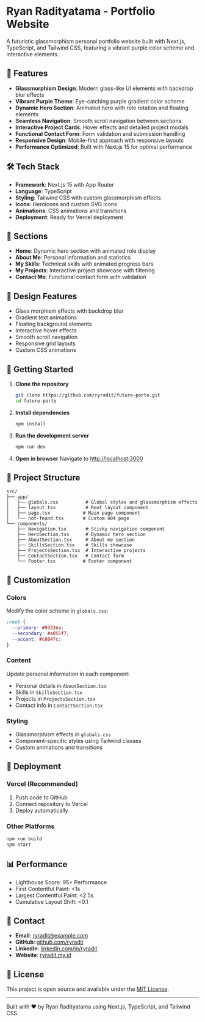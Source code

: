 # Ryan Radityatama - Portfolio Website

A futuristic glassmorphism personal portfolio website built with Next.js, TypeScript, and Tailwind CSS, featuring a vibrant purple color scheme and interactive elements.

## 🚀 Features

- **Glassmorphism Design**: Modern glass-like UI elements with backdrop blur effects
- **Vibrant Purple Theme**: Eye-catching purple gradient color scheme
- **Dynamic Hero Section**: Animated hero with role rotation and floating elements
- **Seamless Navigation**: Smooth scroll navigation between sections
- **Interactive Project Cards**: Hover effects and detailed project modals
- **Functional Contact Form**: Form validation and submission handling
- **Responsive Design**: Mobile-first approach with responsive layouts
- **Performance Optimized**: Built with Next.js 15 for optimal performance

## 🛠️ Tech Stack

- **Framework**: Next.js 15 with App Router
- **Language**: TypeScript
- **Styling**: Tailwind CSS with custom glassmorphism effects
- **Icons**: Heroicons and custom SVG icons
- **Animations**: CSS animations and transitions
- **Deployment**: Ready for Vercel deployment

## 📱 Sections

- **Home**: Dynamic hero section with animated role display
- **About Me**: Personal information and statistics
- **My Skills**: Technical skills with animated progress bars
- **My Projects**: Interactive project showcase with filtering
- **Contact Me**: Functional contact form with validation

## 🎨 Design Features

- Glass morphism effects with backdrop blur
- Gradient text animations
- Floating background elements
- Interactive hover effects
- Smooth scroll navigation
- Responsive grid layouts
- Custom CSS animations

## 🚀 Getting Started

1. **Clone the repository**
   ```bash
   git clone https://github.com/ryradit/future-porto.git
   cd future-porto
   ```

2. **Install dependencies**
   ```bash
   npm install
   ```

3. **Run the development server**
   ```bash
   npm run dev
   ```

4. **Open in browser**
   Navigate to [http://localhost:3000](http://localhost:3000)

## 📁 Project Structure

```
src/
├── app/
│   ├── globals.css          # Global styles and glassmorphism effects
│   ├── layout.tsx           # Root layout component
│   ├── page.tsx            # Main page component
│   └── not-found.tsx       # Custom 404 page
└── components/
    ├── Navigation.tsx       # Sticky navigation component
    ├── HeroSection.tsx      # Dynamic hero section
    ├── AboutSection.tsx     # About me section
    ├── SkillsSection.tsx    # Skills showcase
    ├── ProjectsSection.tsx  # Interactive projects
    ├── ContactSection.tsx   # Contact form
    └── Footer.tsx          # Footer component
```

## 🔧 Customization

### Colors
Modify the color scheme in `globals.css`:
```css
:root {
  --primary: #9333ea;
  --secondary: #a855f7;
  --accent: #c084fc;
}
```

### Content
Update personal information in each component:
- Personal details in `AboutSection.tsx`
- Skills in `SkillsSection.tsx`
- Projects in `ProjectsSection.tsx`
- Contact info in `ContactSection.tsx`

### Styling
- Glassmorphism effects in `globals.css`
- Component-specific styles using Tailwind classes
- Custom animations and transitions

## 🚀 Deployment

### Vercel (Recommended)
1. Push code to GitHub
2. Connect repository to Vercel
3. Deploy automatically

### Other Platforms
```bash
npm run build
npm start
```

## 📊 Performance

- Lighthouse Score: 95+ Performance
- First Contentful Paint: <1s
- Largest Contentful Paint: <2.5s
- Cumulative Layout Shift: <0.1

## 🤝 Contact

- **Email**: ryradit@example.com
- **GitHub**: [github.com/ryradit](https://github.com/ryradit)
- **LinkedIn**: [linkedin.com/in/ryradit](https://linkedin.com/in/ryradit)
- **Website**: [ryradit.my.id](https://www.ryradit.my.id)

## 📄 License

This project is open source and available under the [MIT License](LICENSE).

---

Built with ❤️ by Ryan Radityatama using Next.js, TypeScript, and Tailwind CSS.
